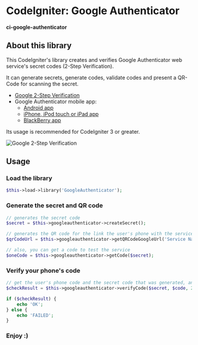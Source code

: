 # CodeIgniter: Google Authenticator

**ci-google-authenticator**

## About this library

This CodeIgniter's library creates and verifies Google Authenticator web service's secret codes (2-Step Verification).  

It can generate secrets, generate codes, validate codes and present a QR-Code for scanning the secret.  

* [Google 2-Step Verification](https://www.google.com/landing/2step/)
* Google Authenticator mobile app:
    * [Android app](https://play.google.com/store/apps/details?id=com.google.android.apps.authenticator2)
    * [iPhone, iPod touch or iPad app](https://itunes.apple.com/us/app/google-authenticator/id388497605?mt=8)
    * [BlackBerry app](http://m.google.com/authenticator)


Its usage is recommended for CodeIgniter 3 or greater.  

![Google 2-Step Verification](https://www.google.com/landing/2step/images/how-works-img-1.png)

## Usage

### Load the library

```php
$this->load->library('GoogleAuthenticator');
```

### Generate the secret and QR code

```php
// generates the secret code
$secret = $this->googleauthenticator->createSecret();

// generates the QR code for the link the user's phone with the service
$qrCodeUrl = $this->googleauthenticator->getQRCodeGoogleUrl('Service Name', 'mail@email.com', $secret);

// also, you can get a code to test the service
$oneCode = $this->googleauthenticator->getCode($secret);
```

### Verify your phone's code

```php
// get the user's phone code and the secret code that was generated, and verify
$checkResult = $this->googleauthenticator->verifyCode($secret, $code, 2); // 2 = 2*30sec clock tolerance

if ($checkResult) {
    echo 'OK';
} else {
    echo 'FAILED';
}
```

### Enjoy :)
